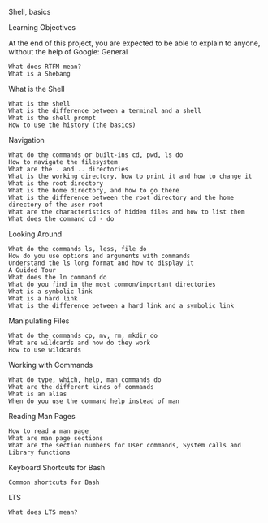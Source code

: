 Shell, basics

Learning Objectives

At the end of this project, you are expected to be able to explain to anyone, without the help of Google:
General

    What does RTFM mean?
    What is a Shebang

What is the Shell

    What is the shell
    What is the difference between a terminal and a shell
    What is the shell prompt
    How to use the history (the basics)

Navigation

    What do the commands or built-ins cd, pwd, ls do
    How to navigate the filesystem
    What are the . and .. directories
    What is the working directory, how to print it and how to change it
    What is the root directory
    What is the home directory, and how to go there
    What is the difference between the root directory and the home directory of the user root
    What are the characteristics of hidden files and how to list them
    What does the command cd - do

Looking Around

    What do the commands ls, less, file do
    How do you use options and arguments with commands
    Understand the ls long format and how to display it
    A Guided Tour
    What does the ln command do
    What do you find in the most common/important directories
    What is a symbolic link
    What is a hard link
    What is the difference between a hard link and a symbolic link

Manipulating Files

    What do the commands cp, mv, rm, mkdir do
    What are wildcards and how do they work
    How to use wildcards

Working with Commands

    What do type, which, help, man commands do
    What are the different kinds of commands
    What is an alias
    When do you use the command help instead of man

Reading Man Pages

    How to read a man page
    What are man page sections
    What are the section numbers for User commands, System calls and Library functions

Keyboard Shortcuts for Bash

    Common shortcuts for Bash

LTS

    What does LTS mean?


